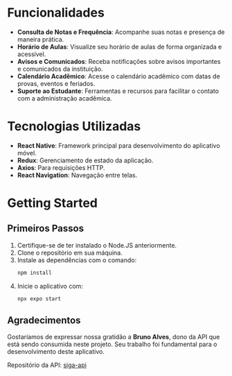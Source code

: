 # Funcionalidades

- **Consulta de Notas e Frequência**: Acompanhe suas notas e presença de maneira prática.
- **Horário de Aulas**: Visualize seu horário de aulas de forma organizada e acessível.
- **Avisos e Comunicados**: Receba notificações sobre avisos importantes e comunicados da instituição.
- **Calendário Acadêmico**: Acesse o calendário acadêmico com datas de provas, eventos e feriados.
- **Suporte ao Estudante**: Ferramentas e recursos para facilitar o contato com a administração acadêmica.

# Tecnologias Utilizadas

- **React Native**: Framework principal para desenvolvimento do aplicativo móvel.
- **Redux**: Gerenciamento de estado da aplicação.
- **Axios**: Para requisições HTTP.
- **React Navigation**: Navegação entre telas.

# Getting Started


## Primeiros Passos

1. Certifique-se de ter instalado o Node.JS anteriormente.
2. Clone o repositório em sua máquina.
3. Instale as dependências com o comando:
    ```bash
    npm install
    ```
4. Inicie o aplicativo com:
    ```bash
    npx expo start
    ```

## Agradecimentos

Gostaríamos de expressar nossa gratidão a **Bruno Alves**, dono da API que está sendo consumida neste projeto. Seu trabalho foi fundamental para o desenvolvimento deste aplicativo.

Repositório da API: [siga-api](https://github.com/Cyber-Root0/siga-api)
